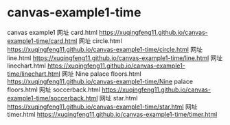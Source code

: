 # canvas-example1-time
canvas  example1
网址 card.html    https://xuqingfeng11.github.io/canvas-example1-time/card.html
网址 circle.html   https://xuqingfeng11.github.io/canvas-example1-time/circle.html
网址 line.html   https://xuqingfeng11.github.io/canvas-example1-time/line.html
网址 linechart.html   https://xuqingfeng11.github.io/canvas-example1-time/linechart.html
网址 Nine palace floors.html   https://xuqingfeng11.github.io/canvas-example1-time/Nine palace floors.html
网址 soccerback.html   https://xuqingfeng11.github.io/canvas-example1-time/soccerback.html
网址  star.html          https://xuqingfeng11.github.io/canvas-example1-time/star.html
网址  timer.html          https://xuqingfeng11.github.io/canvas-example1-time/timer.html
